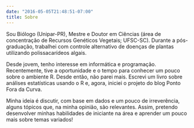 ```yaml
---
date: "2016-05-05T21:48:51-07:00"
title: Sobre
---
```


Sou Biólogo (Unipar-PR), Mestre e Doutor em Ciências (área de concentração de Recursos Genéticos Vegetais; UFSC-SC). Durante a pós-graduação, trabalhei com controle alternativo de doenças de plantas utilizando polissacarídeos algais. 

Desde jovem, tenho interesse em informática e programação. Recentemente, tive a oportunidade e o tempo para conhecer um pouco sobre o ambiente R. Desde então, não parei mais. Escrevi um livro sobre análises estatísticas usando o R e, agora, iniciei o projeto do blog Ponto Fora da Curva. 

Minha ideia é discutir, com base em dados e um pouco de irreverência, alguns tópicos que, na minha opinião, são relevantes. Assim, pretendo desenvolver minhas habilidades de iniciante na área e aprender um pouco mais sobre temas variados!